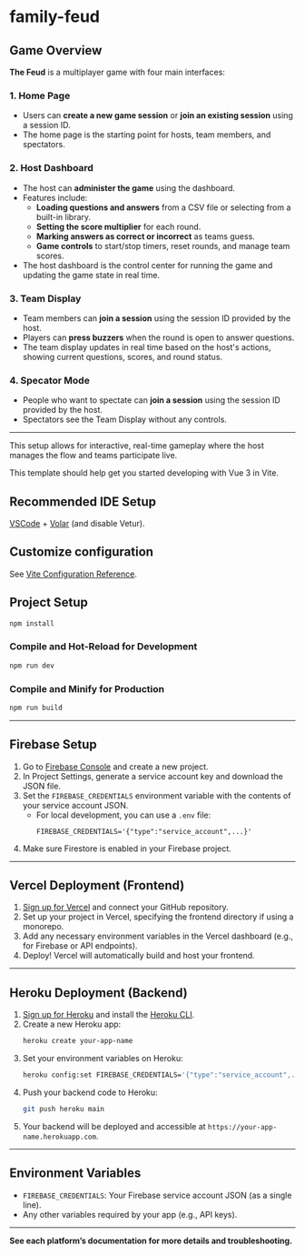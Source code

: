 # family-feud

## Game Overview

**The Feud** is a multiplayer game with four main interfaces:

### 1. Home Page

- Users can **create a new game session** or **join an existing session** using a session ID.
- The home page is the starting point for hosts, team members, and spectators.

### 2. Host Dashboard

- The host can **administer the game** using the dashboard.
- Features include:
  - **Loading questions and answers** from a CSV file or selecting from a built-in library.
  - **Setting the score multiplier** for each round.
  - **Marking answers as correct or incorrect** as teams guess.
  - **Game controls** to start/stop timers, reset rounds, and manage team scores.
- The host dashboard is the control center for running the game and updating the game state in real time.

### 3. Team Display

- Team members can **join a session** using the session ID provided by the host.
- Players can **press buzzers** when the round is open to answer questions.
- The team display updates in real time based on the host's actions, showing current questions, scores, and round status.

### 4. Specator Mode

- People who want to spectate can **join a session** using the session ID provided by the host.
- Spectators see the Team Display without any controls.

---

This setup allows for interactive, real-time gameplay where the host manages the flow and teams participate live.

This template should help get you started developing with Vue 3 in Vite.

## Recommended IDE Setup

[VSCode](https://code.visualstudio.com/) + [Volar](https://marketplace.visualstudio.com/items?itemName=Vue.volar) (and disable Vetur).

## Customize configuration

See [Vite Configuration Reference](https://vite.dev/config/).

## Project Setup

```sh
npm install
```

### Compile and Hot-Reload for Development

```sh
npm run dev
```

### Compile and Minify for Production

```sh
npm run build
```

---

## Firebase Setup

1. Go to [Firebase Console](https://console.firebase.google.com/) and create a new project.
2. In Project Settings, generate a service account key and download the JSON file.
3. Set the `FIREBASE_CREDENTIALS` environment variable with the contents of your service account JSON.
   - For local development, you can use a `.env` file:
     ```
     FIREBASE_CREDENTIALS='{"type":"service_account",...}'
     ```
4. Make sure Firestore is enabled in your Firebase project.

---

## Vercel Deployment (Frontend)

1. [Sign up for Vercel](https://vercel.com/) and connect your GitHub repository.
2. Set up your project in Vercel, specifying the frontend directory if using a monorepo.
3. Add any necessary environment variables in the Vercel dashboard (e.g., for Firebase or API endpoints).
4. Deploy! Vercel will automatically build and host your frontend.

---

## Heroku Deployment (Backend)

1. [Sign up for Heroku](https://heroku.com/) and install the [Heroku CLI](https://devcenter.heroku.com/articles/heroku-cli).
2. Create a new Heroku app:
   ```sh
   heroku create your-app-name
   ```
3. Set your environment variables on Heroku:
   ```sh
   heroku config:set FIREBASE_CREDENTIALS='{"type":"service_account",...}'
   ```
4. Push your backend code to Heroku:
   ```sh
   git push heroku main
   ```
5. Your backend will be deployed and accessible at `https://your-app-name.herokuapp.com`.

---

## Environment Variables

- `FIREBASE_CREDENTIALS`: Your Firebase service account JSON (as a single line).
- Any other variables required by your app (e.g., API keys).

---

**See each platform’s documentation for more details and troubleshooting.**
